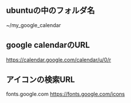 ## ubuntuの中のフォルダ名
~/my_google_calendar

## google calendarのURL
https://calendar.google.com/calendar/u/0/r

## アイコンの検索URL
fonts.google.com
https://fonts.google.com/icons

